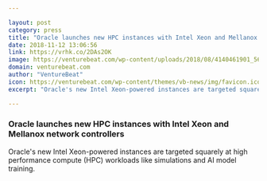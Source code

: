 ```yaml
---

layout: post
category: press
title: "Oracle launches new HPC instances with Intel Xeon and Mellanox network controllers"
date: 2018-11-12 13:06:56
link: https://vrhk.co/2DAs2OK
image: https://venturebeat.com/wp-content/uploads/2018/08/4140461901_56d33e3737_b.jpg?fit=1024%2C683&strip=all
domain: venturebeat.com
author: "VentureBeat"
icon: https://venturebeat.com/wp-content/themes/vb-news/img/favicon.ico
excerpt: "Oracle's new Intel Xeon-powered instances are targeted squarely at high performance compute (HPC) workloads like simulations and AI model training."

---
```


### Oracle launches new HPC instances with Intel Xeon and Mellanox network controllers

Oracle's new Intel Xeon-powered instances are targeted squarely at high performance compute (HPC) workloads like simulations and AI model training.